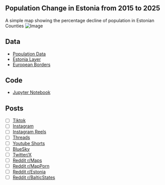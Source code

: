 ## Population Change in Estonia from 2015 to 2025
A simple map showing the percentage decline of population in Estonian Counties
![Image](https://drive.google.com/uc?export=view&id=)

## Data
* [Population Data](https://xgis.maaamet.ee/xgis2/service/14qni09/RV0240.json)
* [Estonia Layer](https://geoportaal.maaamet.ee/eng/spatial-data/administrative-and-settlement-division-p312.html)
* [European Borders](https://ec.europa.eu/eurostat/web/gisco/geodata/administrative-units/countries)

## Code
* [Jupyter Notebook](FormatData.ipynb)

## Posts
- [ ] [Tiktok]()
- [ ] [Instagram]()
- [ ] [Instagram Reels]()
- [ ] [Threads]()
- [ ] [Youtube Shorts]()
- [ ] [BlueSky]()
- [ ] [Twitter/X]()
- [ ] [Reddit r/Maps]()
- [ ] [Reddit r/MapPorn]()
- [ ] [Reddit r/Estonia]()
- [ ] [Reddit r/BalticStates]()
